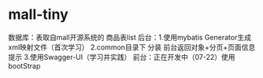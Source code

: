 # mall-tiny
数据库：表取自mall开源系统的  商品表list
后台：1.使用mybatis Generator生成 xml映射文件（首次学习）
      2.common目录下 分装 前台返回对象+分页+页面信息提示
      3.使用Swagger-UI（学习并实践）
前台：正在开发中（07-22）使用 bootStrap
